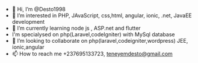 - 👋 Hi, I’m @Desto1998
- 👀 I’m interested in PHP, JAvaScript, css,html, angular, ionic, .net, JavaEE development
- 🌱 I’m currently learning node js , ASP.net and flutter
- I'm specialysed on php(Laravel,codeIgniter) with MySql database
- 💞️ I’m looking to collaborate on php(laravel,codeigniter,wordpress) JEE, ionic,angular
- 📫 How to reach me +237695133723, teneyemdesto@gmail.com

<!---
Desto1998/Desto1998 is a ✨ special ✨ repository because its `README.md` (this file) appears on your GitHub profile.
You can click the Preview link to take a look at your changes.
--->
